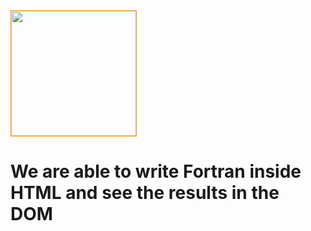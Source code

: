 <img src="https://github.com/yioryhos/f77html/blob/F77HTML/logo.png" style="width:200px;border:solid 1px orange"/>

# We are able to write Fortran inside HTML and see the results in the DOM

